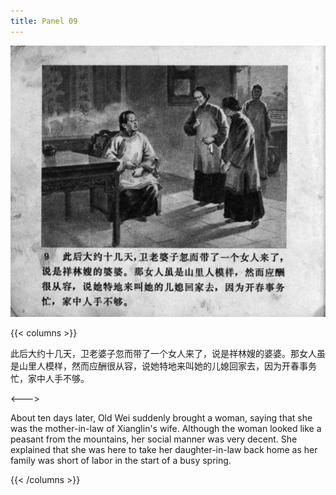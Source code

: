```yaml
---
title: Panel 09
---
```


![zhufu panel](./../../images/zhufu/seifert0772_zf_0014_009.jpg)

{{< columns >}}

此后大约十几天，卫老婆子忽而带了一个女人来了，说是祥林嫂的婆婆。那女人虽是山里人模样，然而应酬很从容，说她特地来叫她的儿媳回家去，因为开春事务忙，家中人手不够。

<--->

About ten days later, Old Wei suddenly brought a woman, saying that she was the mother-in-law of Xianglin's wife. Although the woman looked like a peasant from the mountains, her social manner was very decent. She explained that she was here to take her daughter-in-law back home as her family was short of labor in the start of a busy spring.

{{< /columns >}}